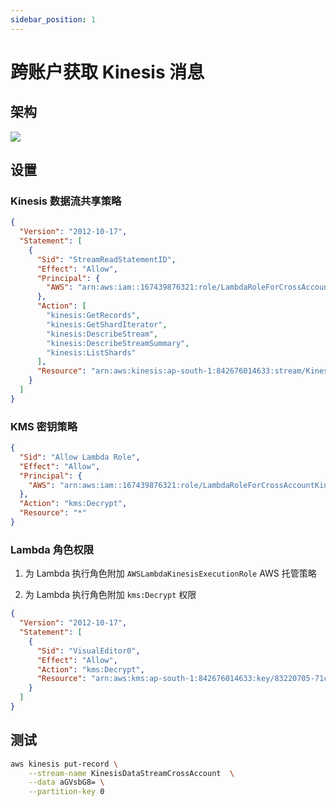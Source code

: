 ```yaml
---
sidebar_position: 1
---
```


# 跨账户获取 Kinesis 消息

## 架构

![](https://images.blog.seduceqaq.com/images/2025/02/16/20250216161154971.webp)

## 设置

### Kinesis 数据流共享策略

```json
{
  "Version": "2012-10-17",
  "Statement": [
    {
      "Sid": "StreamReadStatementID",
      "Effect": "Allow",
      "Principal": {
        "AWS": "arn:aws:iam::167439876321:role/LambdaRoleForCrossAccountKinesisDataStream"
      },
      "Action": [
        "kinesis:GetRecords",
        "kinesis:GetShardIterator",
        "kinesis:DescribeStream",
        "kinesis:DescribeStreamSummary",
        "kinesis:ListShards"
      ],
      "Resource": "arn:aws:kinesis:ap-south-1:842676014633:stream/KinesisDataStreamCrossAccount"
    }
  ]
}
```

### KMS 密钥策略

```json
{
  "Sid": "Allow Lambda Role",
  "Effect": "Allow",
  "Principal": {
    "AWS": "arn:aws:iam::167439876321:role/LambdaRoleForCrossAccountKinesisDataStream"
  },
  "Action": "kms:Decrypt",
  "Resource": "*"
}
```

### Lambda 角色权限

1. 为 Lambda 执行角色附加 `AWSLambdaKinesisExecutionRole` AWS 托管策略

2. 为 Lambda 执行角色附加 `kms:Decrypt` 权限

```json
{
  "Version": "2012-10-17",
  "Statement": [
    {
      "Sid": "VisualEditor0",
      "Effect": "Allow",
      "Action": "kms:Decrypt",
      "Resource": "arn:aws:kms:ap-south-1:842676014633:key/83220705-71c1-4000-9d0f-d041c25675d6"
    }
  ]
}
```

## 测试

```bash
aws kinesis put-record \
    --stream-name KinesisDataStreamCrossAccount  \
    --data aGVsbG8= \
    --partition-key 0
```
